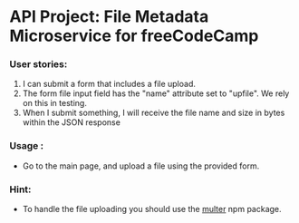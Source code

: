 # API Project: File Metadata Microservice for freeCodeCamp

### User stories:

1. I can submit a form that includes a file upload.
2. The form file input field has the "name" attribute set to "upfile". We rely on this in testing.
3. When I submit something, I will receive the file name and size in bytes within the JSON response

### Usage :

-   Go to the main page, and upload a file using the provided form.

### Hint:

-   To handle the file uploading you should use the [multer](https://www.npmjs.com/package/multer) npm package.
